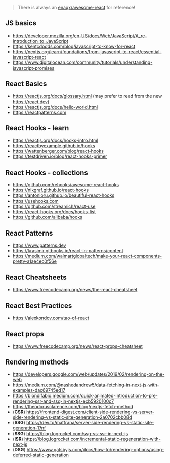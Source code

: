 > There is always an [enaqx/awesome-react](https://github.com/enaqx/awesome-react) for reference!

## JS basics
- https://developer.mozilla.org/en-US/docs/Web/JavaScript/A_re-introduction_to_JavaScript
- https://kentcdodds.com/blog/javascript-to-know-for-react
- https://nextjs.org/learn/foundations/from-javascript-to-react/essential-javascript-react
- https://www.digitalocean.com/community/tutorials/understanding-javascript-promises

## React Basics
- https://reactjs.org/docs/glossary.html (may prefer to read from the new https://react.dev)
- https://reactjs.org/docs/hello-world.html
- https://reactpatterns.com

## React Hooks - learn
- https://reactjs.org/docs/hooks-intro.html
- https://reactbyexample.github.io/hooks
- https://wattenberger.com/blog/react-hooks
- https://testdriven.io/blog/react-hooks-primer

## React Hooks - collections
- https://github.com/rehooks/awesome-react-hooks
- https://nikgraf.github.io/react-hooks
- https://antonioru.github.io/beautiful-react-hooks
- https://usehooks.com
- https://github.com/streamich/react-use
- https://react-hooks.org/docs/hooks-list
- https://github.com/alibaba/hooks

## React Patterns
- https://www.patterns.dev
- https://krasimir.gitbooks.io/react-in-patterns/content
- https://medium.com/walmartglobaltech/make-your-react-components-pretty-a1ae4ec0f56e

## React Cheatsheets
- https://www.freecodecamp.org/news/the-react-cheatsheet

## React Best Practices
- https://alexkondov.com/tao-of-react

## React props
- https://www.freecodecamp.org/news/react-props-cheatsheet

## Rendering methods
- https://developers.google.com/web/updates/2019/02/rendering-on-the-web
- https://medium.com/@nashedandrew5/data-fetching-in-next-js-with-examples-dac69745ed17
- https://biondifabio.medium.com/quick-animated-introduction-to-pre-rendering-ssr-and-ssg-in-nextjs-ecb5920100c7
- https://theodorusclarence.com/blog/nextjs-fetch-method
- (**CSR**) https://frontend-digest.com/client-side-rendering-vs-server-side-rendering-vs-static-site-generation-2a0702cbb08d
- (**SSG**) https://dev.to/matfrana/server-side-rendering-vs-static-site-generation-17nf
- (**SSG**) https://blog.logrocket.com/ssg-vs-ssr-in-next-js
- (**ISR**) https://blog.logrocket.com/incremental-static-regeneration-with-next-js
- (**DSG**) https://www.gatsbyjs.com/docs/how-to/rendering-options/using-deferred-static-generation

